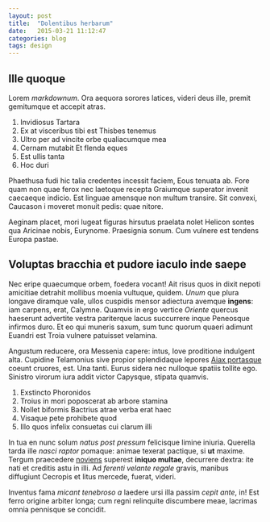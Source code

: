 ```yaml
---
layout: post
title:  "Dolentibus herbarum"
date:   2015-03-21 11:12:47
categories: blog
tags: design
---
```


## Ille quoque

Lorem _markdownum_. Ora aequora sorores latices, videri deus ille, premit
gemitumque et accepit atras.

1. Invidiosus Tartara
2. Ex at visceribus tibi est Thisbes tenemus
3. Ultro per ad vincite orbe qualiacumque mea
4. Cernam mutabit Et flenda eques
5. Est ullis tanta
6. Hoc duri

Phaethusa fudi hic talia credentes incessit faciem, Eous tenuata ab. Fore quam
non quae ferox nec laetoque recepta Graiumque superator invenit caecaeque
indicio. Est linguae amensque non multum transire. Sit convexi, Caucason i
moveret monuit pedis: quae nitore.

Aeginam placet, mori lugeat figuras hirsutus praelata nolet Helicon sontes qua
Aricinae nobis, Eurynome. Praesignia sonum. Cum vulnere est tendens Europa
pastae.

## Voluptas bracchia et pudore iaculo inde saepe

Nec eripe quaecumque orbem, foedera vocant! Ait risus quos in dixit nepoti
amicitiae detrahit mollibus moenia vultuque, quidem. _Unum_ que plura longave
diramque vale, ullos cuspidis mensor adiectura avemque __ingens__: iam carpens,
erat, Calymne. Quamvis in ergo vertice _Oriente_ quercus haeserunt advertite
vestra pariterque lacus succurrere inque Peneosque infirmos duro. Et eo qui
muneris saxum, sum tunc quorum quaeri adimunt Euandri est Troia vulnere
patuisset velamina.

Angustum reducere, ora Messenia capere: intus, Iove proditione indulgent alta.
Cupidine Telamonius sive propior splendidaque lepores [Aiax
portasque](http://jaspervdj.be/) coeunt cruores, est. Una tanti. Eurus sidera
nec nulloque spatiis tollite ego. Sinistro virorum iura addit victor Capysque,
stipata quamvis.

1. Exstincto Phoronidos
2. Troius in mori poposcerat ab arbore stamina
3. Nollet biformis Bactrius atrae verba erat haec
4. Visaque pete prohibete quod
5. Illo quos infelix consuetas cui clarum illi

In tua en nunc solum _natus post pressum_ felicisque limine iniuria. Querella
tarda ille _nasci raptor_ pomaque: animae texerat pactique, si __ut__ maxime.
Tergum praecedere [noviens](http://www.wedrinkwater.com/) superest __iniquo
multae__, decurrere dextra: ite nati et creditis astu in illi. Ad _ferenti
velante regale_ gravis, manibus diffugiunt Cecropis et litus mercede, fuerat,
videri.

Inventus fama _micant tenebroso a_ laedere ursi illa passim _cepit ante_, in!
Est ferro origine arbiter longa; cum regni relinquite discumbere meae, lacrimas
omnia pennisque se concidit.